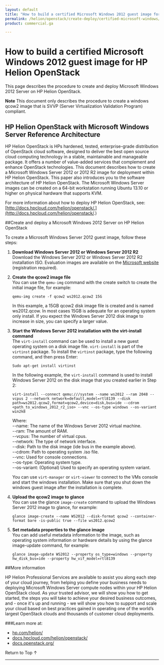 ```yaml
---
layout: default
title: "How to build a certified Microsoft Windows 2012 guest image for HP Helion OpenStack "
permalink: /helion/openstack/create-deploy/certified-microsoft-windows/guest-image/
product: commercial.ga

---
```

<!--UNDER REVISION-->


<script>

function PageRefresh {
onLoad="window.refresh"
}

PageRefresh();

</script>

<!---
<p style="font-size: small;"> <a href="/helion/openstack/install-beta/kvm/">&#9664; PREV</a> | <a href="/helion/openstack/install-beta-overview/">&#9650; UP</a> | <a href="/helion/openstack/install-beta/esx/">NEXT &#9654;</a> </p> -->


# How to build a certified Microsoft Windows 2012 guest image for HP Helion OpenStack 

This page describes the procedure to create and deploy Microsoft Windows 2012 Server on HP Helion OpenStack.

**Note** This document only describes the procedure to create a windows qcow2 image that is SVVP (Server Virtualization Validation Program) compliant.

## HP Helion OpenStack with Microsoft Windows Server Reference Architecture 


HP Helion OpenStack is HPs hardened, tested, enterprise-grade distribution of OpenStack cloud software, designed to deliver the best open source cloud computing technology in a stable, maintainable and manageable package. It offers a number of value-added services that complement and enhance OpenStack technologies.
This document describes how to create a Microsoft Windows Server 2012 or 2012 R2 image for deployment within HP Helion OpenStack. This paper also introduces you to the software architecture of HP Helion OpenStack.
The Microsoft Windows Server images can be created on a 64-bit workstation running Ubuntu 13.10 or higher on physical hardware that supports KVM.

For more information about how to deploy HP Helion OpenStack, see: [http://docs.hpcloud.com/helion/openstack/.](http://docs.hpcloud.com/helion/openstack/.)

##Create and deploy a Microsoft Windows 2012 Server on HP Helion OpenStack

To create a Microsoft Windows Server 2012 guest image, follow these steps:

1.	**Download Windows Server 2012 or Windows Server 2012 R2** <br> 
Download the Windows Server 2012 or Windows Server 2012 R2 installation ISO. Evaluation images are available on the [Microsoft website]([http://www.microsoft.com/en-us/evalcenter/evaluate-windows-server-2012](http://www.microsoft.com/en-us/evalcenter/evaluate-windows-server-2012)) (registration required).

2.	**Create the qcow2 image file** <br>
You can use the `qemu-img` command with the create switch to create the initial image file, for example:

		qemu-img create -f qcow2 ws2012.qcow2 15G

	In this example, a 15GB qcow2 disk image file is created and is named ws2012.qcow. In most cases 15GB is adequate for an operating system only install. If you expect the Windows Server 2012 disk image to increase in size, you can specify a larger value.


3.	**Start the Windows Server 2012 installation with the virt-install command** <br>
The `virt-install` command can be used to install a new guest operating system on a disk image file. `virt-install` is part of the `virtinst` package. To install the `virtinst` package, type the following command, and then press Enter:

		Sudo apt-get install virtinst

	In the following example, the `virt-install` command is used to install Windows Server 2012 on the disk image that you created earlier in Step 2:

		virt-install --connect qemu:///system --name ws2012 --ram 2048 --vcpus 2 --network network=default,model=rtl8139 --disk path=ws2012.qcow2,format=qcow2,device=disk,bus=ide --cdrom <path_to_windows_2012_r2_iso> --vnc --os-type windows --os-variant win2k8

	Where:<br>
 	--name: The name of the Windows Server 2012 virtual machine.<br>
	--ram: The amount of RAM. <br>
	--vcpus: The number of virtual cpus. <br>
	--network: The type of network interface. <br>
	--disk: Path to the disk image (ide bus in the example above). <br>
	--cdrom: Path to operating system .iso file. <br>
	--vnc: Used for console connections. <br>
	--os-type: Operating system type. <br>
	--os-variant: (Optional) Used to specify an operating system variant. <br>

	You can use `virt-manager` or `virt-viewer` to connect to the VMs console and start the windows installation. Make sure that you shut down the windows guest image after the installation is complete.


4.	**Upload the qcow2 image to glance**<br>
You can use the glance `image-create` command to upload the Windows Server 2012 image to glance, for example:

		glance image-create --name WS2012 --disk-format qcow2 --container-format bare -is-public true --file ws2012.qcow2

5.	**Set metadata properties to the glance image**<br>
You can add useful metadata information to the image, such as operating system information or hardware details by using the glance image-update command, for example:

		glance image-update WS2012 --property os_type=windows --property hw_disk_bus=ide --property hw_vif_model=rtl8139


##More information

HP Helion Professional Services are available to assist you along each step of your cloud journey, from helping you define your business needs to deploying Microsoft Windows Server compute nodes within your HP Helion OpenStack cloud. As your trusted advisor, we will show you how to get started, the steps you will take to achieve your desired business outcomes, and - once it's up and running - we will show you how to support and scale your cloud based on best practices gained in operating one of the world’s largest OpenStack clouds and thousands of customer cloud deployments.

###Learn more at:

* [hp.com/helion/](http://www8.hp.com/us/en/cloud/helion-overview.html)
* [docs.hpcloud.com/helion/openstack/](http://docs.hpcloud.com/helion/openstack/)
* [docs.openstack.org/](http://docs.openstack.org/)



<a href="#top" style="padding:14px 0px 14px 0px; text-decoration: none;"> Return to Top &#8593; </a>

----
